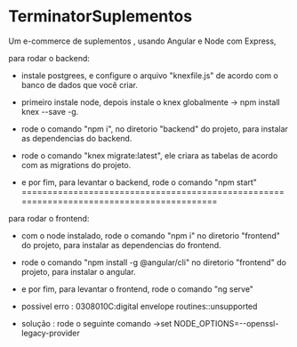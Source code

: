 # TerminatorSuplementos
Um e-commerce de suplementos , usando Angular e Node com Express,

para rodar o backend:

- instale postgrees, e configure o arquivo "knexfile.js" de acordo com o banco de dados que você criar.

- primeiro instale node, depois instale o knex globalmente -> npm install knex --save -g.

- rode o comando "npm i", no diretorio "backend" do projeto, para instalar as dependencias do backend.

- rode o comando "knex migrate:latest", ele criara as tabelas de acordo com as migrations do projeto.

- e por fim, para levantar o backend, rode o comando "npm start"
=========================================================================================

para rodar o frontend:

- com o node instalado, rode o comando "npm i" no diretorio "frontend" do projeto, para instalar as dependencias do frontend.

- rode o comando "npm install -g @angular/cli" no diretorio "frontend" do projeto, para instalar o angular.

- e por fim, para levantar o frontend, rode o comando "ng serve"

- possivel erro : 0308010C:digital envelope routines::unsupported

- solução : rode o seguinte comando ->set NODE_OPTIONS=--openssl-legacy-provider
